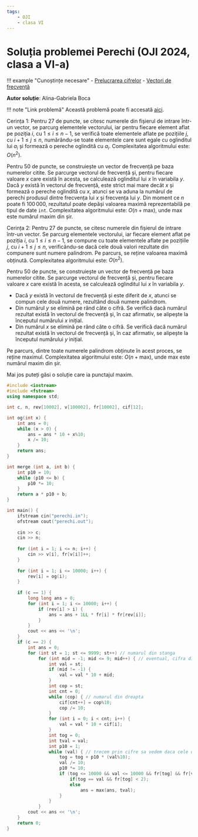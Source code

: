 ```yaml
---
tags:
    - OJI
    - clasa VI
---
```


# Soluția problemei Perechi (OJI 2024, clasa a VI-a)

!!! example "Cunoștințe necesare"
    - [Prelucrarea cifrelor](https://edu.roalgo.ro/usor/digits-manipulation/)
    - [Vectori de frecvență](https://edu.roalgo.ro/usor/frequency-arrays/)

**Autor soluție**: Alina-Gabriela Boca

!!! note "Link problemă"
    Această problemă poate fi accesată [aici](https://kilonova.ro/problems/2515/).


Cerința 1: Pentru 27 de puncte, se citesc numerele din fișierul de intrare într-un vector, se parcurg elementele vectorului, iar pentru fiecare element aflat pe poziția $i$, cu $1 \leq i \leq n - 1$, se verifică toate elementele aflate pe pozițiile $j$, cu $i + 1 \leq j \leq n$, numărându-se toate elementele care sunt egale cu oglinditul lui $a_i$ și formează o pereche oglindită cu $a_i$. Complexitatea algoritmului este: $O(n^2)$.

Pentru 50 de puncte, se construiește un vector de frecvență pe baza numerelor citite. Se parcurge vectorul de frecvență și, pentru fiecare valoare $x$ care există în acesta, se calculează oglinditul lui $x$ în variabila $y$. Dacă $y$ există în vectorul de frecvență, este strict mai mare decât $x$ și formează o pereche oglindită cu $x$, atunci se va aduna la numărul de perechi produsul dintre frecvența lui $x$ și frecvența lui $y$. Din moment ce $n$ poate fi $100\,000$, rezultatul poate depăși valoarea maximă reprezentabilă pe tipul de date `int`. Complexitatea algoritmului este: $O(n + \text{max})$, unde $\text{max}$ este numărul maxim din șir.

Cerința 2: Pentru 27 de puncte, se citesc numerele din fișierul de intrare într-un vector. Se parcurg elementele vectorului, iar fiecare element aflat pe poziția $i$, cu $1 \leq i \leq n - 1$, se compune cu toate elementele aflate pe pozițiile $j$, cu $i + 1 \leq j \leq n$, verificându-se dacă cele două valori rezultate din compunere sunt numere palindrom. Pe parcurs, se reține valoarea maximă obținută. Complexitatea algoritmului este: $O(n^2)$.

Pentru 50 de puncte, se construiește un vector de frecvență pe baza numerelor citite. Se parcurge vectorul de frecvență și, pentru fiecare valoare $x$ care există în acesta, se calculează oglinditul lui $x$ în variabila $y$. 

- Dacă $y$ există în vectorul de frecvență și este diferit de $x$, atunci se compun cele două numere, rezultând două numere palindrom.
- Din numărul $y$ se elimină pe rând câte o cifră. Se verifică dacă numărul rezultat există în vectorul de frecvență și, în caz afirmativ, se alipește la începutul numărului $x$ inițial.
- Din numărul $x$ se elimină pe rând câte o cifră. Se verifică dacă numărul rezultat există în vectorul de frecvență și, în caz afirmativ, se alipește la începutul numărului $y$ inițial.

Pe parcurs, dintre toate numerele palindrom obținute în acest proces, se reține maximul. Complexitatea algoritmului este: $O(n + \text{max})$, unde $\text{max}$ este numărul maxim din șir.


Mai jos puteți găsi o soluție care ia punctajul maxim.

```cpp
#include <iostream>
#include <fstream>
using namespace std;

int c, n, rev[10002], v[100002], fr[10002], cif[12];

int og(int x) {
    int ans = 0;
    while (x > 0) {
        ans = ans * 10 + x%10;
        x /= 10;
    }
    return ans;
}

int merge (int a, int b) {
    int p10 = 10;
    while (p10 <= b) {
        p10 *= 10;
    }
    return a * p10 + b;
}

int main() {
    ifstream cin("perechi.in");
    ofstream cout("perechi.out");
    
    cin >> c;
    cin >> n;
    
    for (int i = 1; i <= n; i++) {
        cin >> v[i], fr[v[i]]++;
    }
    
    for (int i = 1; i <= 10000; i++) {
        rev[i] = og(i);
    }
    
    if (c == 1) {
        long long ans = 0;
        for (int i = 1; i <= 10000; i++) {
            if (rev[i] > i) {
                ans = ans + 1LL * fr[i] * fr[rev[i]];
            }
        }
        cout << ans << '\n';
    }
    if (c == 2) {
        int ans = 0;
        for (int st = 1; st <= 9999; st++) // numarul din stanga
            for (int mid = -1; mid <= 9; mid++) { // eventual, cifra din mijloc
                int val = st;
                if (mid != -1) {
                    val = val * 10 + mid;
                }
                int cop = st;
                int cnt = 0;
                while (cop) { // numarul din dreapta
                    cif[cnt++] = cop%10;
                    cop /= 10;
                }
                for (int i = 0; i < cnt; i++) {
                    val = val * 10 + cif[i];
                }
                int tog = 0;
                int tval = val;
                int p10 = 1;
                while (val) { // trecem prin cifre sa vedem daca cele doua jumatati exista
                    tog = tog + p10 * (val%10);
                    val /= 10;
                    p10 *= 10;
                    if (tog <= 10000 && val <= 10000 && fr[tog] && fr[val] && merge(val, tog) == tval) {
                        if(tog == val && fr[tog] < 2);
                        else
                            ans = max(ans, tval);
                    }
                }
            }
        cout << ans << '\n';
    }
    return 0;
}
```